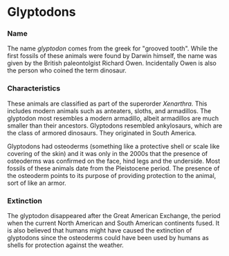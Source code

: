 # Glyptodons

### Name 

The name _glyptodon_ comes from the greek for "grooved tooth". While the first fossils of these animals were found by Darwin himself, the name was given by the British paleontolgist Richard Owen. Incidentally Owen is also the person who coined the term dinosaur. 

### Characteristics

These animals are classified as part of the superorder _Xenarthra._ This includes modern animals such as anteaters, sloths, and armadillos. The glyptodon most resembles a modern armadillo, albeit armadillos are much smaller than their ancestors. Glyptodons resembled ankylosaurs, which are the class of armored dinosaurs. They originated in South America. 

Glyptodons had osteoderms \(something like a protective shell or scale like covering of the skin\) and it was only in the 2000s that the presence of osteoderms was confirmed on the face, hind legs and the underside. Most fossils of these animals date from the Pleistocene period. The presence of the osteoderm points to its purpose of providing protection to the animal, sort of like an armor.

### Extinction 

The glyptodon disappeared after the Great American Exchange, the period when the current North American and South American continents fused. It is also believed that humans might have caused the extinction of glyptodons since the osteoderms could have been used by humans as shells for protection against the weather. 

